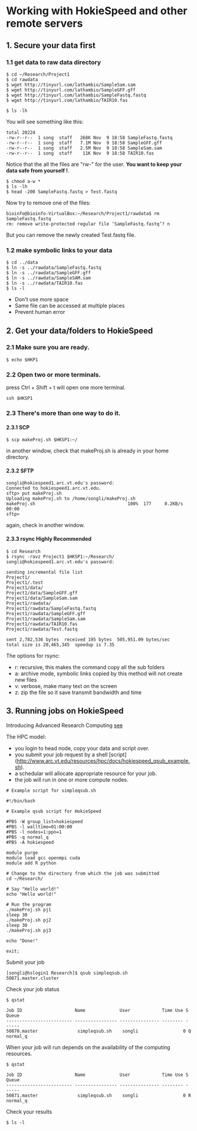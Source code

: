 # Working with HokieSpeed and other remote servers

## 1. Secure your data first

### 1.1 get data to raw data directory
```
$ cd ~/Research/Project1
$ cd rawdata
$ wget http://tinyurl.com/lathambio/SampleSam.sam
$ wget http://tinyurl.com/lathambio/SampleGFF.gff
$ wget http://tinyurl.com/lathambio/SampleFastq.fastq
$ wget http://tinyurl.com/lathambio/TAIR10.fas

$ ls -lh
```

You will see something like this:

```
total 20224
-rw-r--r--  1 song  staff   268K Nov  9 18:58 SampleFastq.fastq
-rw-r--r--  1 song  staff   7.1M Nov  9 18:58 SampleGFF.gff
-rw-r--r--  1 song  staff   2.5M Nov  9 18:58 SampleSam.sam
-rw-r--r--  1 song  staff    11K Nov  9 18:58 TAIR10.fas

```
Notice that the all the files are "rw-" for the user. **You want to keep your data safe from yourself !**.

```
$ chmod a-w *
$ ls -lh
$ head -200 SampleFastq.fastq > Test.fastq
```

Now try to remove one of the files:
```
bioinfo@bioinfo-VirtualBox:~/Research/Project1/rawdata$ rm SampleFastq.fastq 
rm: remove write-protected regular file ‘SampleFastq.fastq’? n
```

But you can remove the newly created Test.fastq file.

### 1.2 make symbolic links to your data

```
$ cd ../data
$ ln -s ../rawdata/SampleFastq.fastq
$ ln -s ../rawdata/SampleGFF.gff
$ ln -s ../rawdata/SampleSAM.sam
$ ln -s ../rawdata/TAIR10.fas
$ ls -l
```
* Don't use more space
* Same file can be accessed at multiple places
* Prevent human error

## 2. Get your data/folders to HokieSpeed

### 2.1 Make sure you are ready.
```
$ echo $HKP1
```

### 2.2 Open two or more terminals. 
press Ctrl + Shift + t will open one more terminal. 
```
ssh $HKSP1
```

### 2.3 There's more than one way to do it.

#### 2.3.1 SCP
```
$ scp makeProj.sh $HKSP1:~/
```
in another window, check that makeProj.sh is already in your home directory.

#### 2.3.2 SFTP
```
songli@hokiespeed1.arc.vt.edu's password: 
Connected to hokiespeed1.arc.vt.edu.
sftp> put makeProj.sh 
Uploading makeProj.sh to /home/songli/makeProj.sh
makeProj.sh                                   100%  177     0.2KB/s   00:00    
sftp> 
```
again, check in another window.

#### 2.3.3 rsync **Highly Recommended**
```
$ cd Research
$ rsync -ravz Project1 $HKSP1:~/Research/
songli@hokiespeed1.arc.vt.edu's password: 

sending incremental file list
Project1/
Project1/.test
Project1/data/
Project1/data/SampleGFF.gff
Project1/data/SampleSam.sam
Project1/rawdata/
Project1/rawdata/SampleFastq.fastq
Project1/rawdata/SampleGFF.gff
Project1/rawdata/SampleSam.sam
Project1/rawdata/TAIR10.fas
Project1/rawdata/Test.fastq

sent 2,782,536 bytes  received 195 bytes  505,951.09 bytes/sec
total size is 20,465,345  speedup is 7.35
```
The options for rsync:
* r: recursive, this makes the command copy all the sub folders
* a: archive mode, symbolic links copied by this method will not create new files
* v: verbose, make many text on the screen
* z: zip the file so it save transmit bandwidth and time


## 3. Running jobs on HokieSpeed

Introducing Advanced Research Computing [see](http://www.arc.vt.edu/)

The HPC model: 
* you login to head node, copy your data and script over.
* you submit your job request by a shell [script] (http://www.arc.vt.edu/resources/hpc/docs/hokiespeed_qsub_example.sh).
* a schedular will allocate appropriate resource for your job.
* the job will run in one or more compute nodes.

```
# Example script for simpleqsub.sh

#!/bin/bash

# Example qsub script for HokieSpeed

#PBS -W group_list=hokiespeed
#PBS -l walltime=01:00:00
#PBS -l nodes=1:ppn=1
#PBS -q normal_q
#PBS -A hokiespeed

module purge
module load gcc openmpi cuda
module add R python

# Change to the directory from which the job was submitted
cd ~/Research/

# Say "Hello world!"
echo "Hello world!"

# Run the program
./makeProj.sh pj1
sleep 30
./makeProj.sh pj2
sleep 30
./makeProj.sh pj3

echo "Done!"

exit;
```

Submit your job

```
[songli@hslogin1 Research]$ qsub simpleqsub.sh
50871.master.cluster
```

Check your job status

```
$ qstat

Job ID                    Name             User            Time Use S Queue
------------------------- ---------------- --------------- -------- - -----
50870.master               simpleqsub.sh    songli                 0 Q normal_q

```

When your job will run depends on the availability of the computing resources.

```
$ qstat

Job ID                    Name             User            Time Use S Queue
------------------------- ---------------- --------------- -------- - -----
50871.master               simpleqsub.sh    songli                 0 R normal_q
```

Check your results
```
$ ls -l
```

